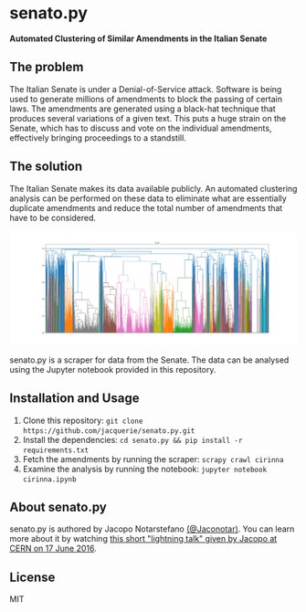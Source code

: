 # senato.py #

**Automated Clustering of Similar Amendments in the Italian Senate**

## The problem ##

The Italian Senate is under a Denial-of-Service attack.
Software is being used to generate millions of amendments to block the passing of certain laws.
The amendments are generated using a black-hat technique that produces several variations of a given text.
This puts a huge strain on the Senate, which has to discuss and vote on the individual amendments, effectively bringing proceedings to a standstill.

## The solution ##

The Italian Senate makes its data available publicly.
An automated clustering analysis can be performed on these data to eliminate what are essentially duplicate amendments and reduce the total number of amendments that have to be considered.

![clusters.png](images/figuraCirinna.png)

senato.py is a scraper for data from the Senate.
The data can be analysed using the Jupyter notebook provided in this repository.

## Installation and Usage ##

1. Clone this repository: `git clone https://github.com/jacquerie/senato.py.git`
2. Install the dependencies: `cd senato.py && pip install -r requirements.txt`
3. Fetch the amendments by running the scraper: `scrapy crawl cirinna`
4. Examine the analysis by running the notebook: `jupyter notebook cirinna.ipynb`

## About senato.py ##

senato.py is authored by Jacopo Notarstefano [(@Jaconotar)](https://twitter.com/Jaconotar).
You can learn more about it by watching [this short "lightning talk" given by Jacopo at CERN on 17 June 2016](https://cds.cern.ch/record/2161770).

## License ##

MIT
